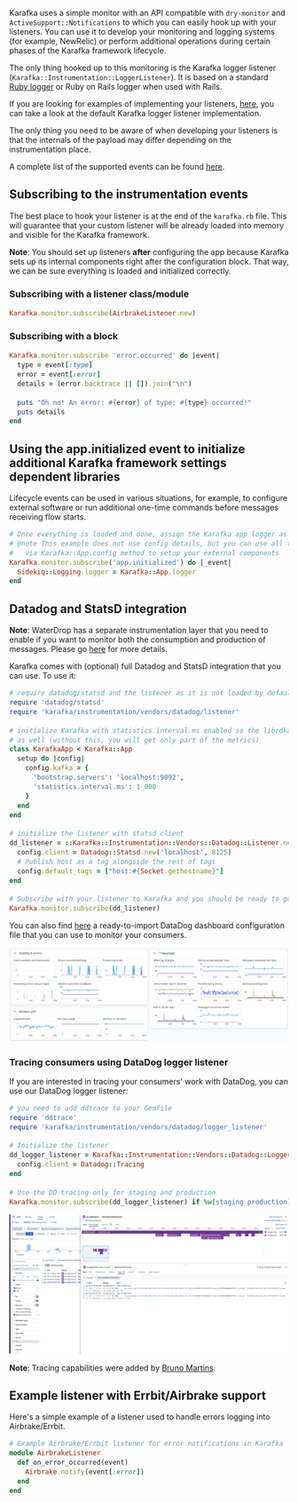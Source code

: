 Karafka uses a simple monitor with an API compatible with `dry-monitor` and `ActiveSupport::Notifications` to which you can easily hook up with your listeners. You can use it to develop your monitoring and logging systems (for example, NewRelic) or perform additional operations during certain phases of the Karafka framework lifecycle.

The only thing hooked up to this monitoring is the Karafka logger listener (```Karafka::Instrumentation::LoggerListener```). It is based on a standard [Ruby logger](https://ruby-doc.org/stdlib-3.1.2/libdoc/logger/rdoc/Logger.html) or Ruby on Rails logger when used with Rails.

If you are looking for examples of implementing your listeners, [here](https://github.com/karafka/karafka/blob/master/lib/karafka/instrumentation/logger_listener.rb), you can take a look at the default Karafka logger listener implementation.

The only thing you need to be aware of when developing your listeners is that the internals of the payload may differ depending on the instrumentation place.

A complete list of the supported events can be found [here](https://github.com/karafka/karafka/blob/master/lib/karafka/instrumentation/notifications.rb).

## Subscribing to the instrumentation events

The best place to hook your listener is at the end of the ```karafka.rb``` file. This will guarantee that your custom listener will be already loaded into memory and visible for the Karafka framework.

**Note**: You should set up listeners **after** configuring the app because Karafka sets up its internal components right after the configuration block. That way, we can be sure everything is loaded and initialized correctly.

### Subscribing with a listener class/module

```ruby
Karafka.monitor.subscribe(AirbrakeListener.new)
```

### Subscribing with a block

```ruby
Karafka.monitor.subscribe 'error.occurred' do |event|
  type = event[:type]
  error = event[:error]
  details = (error.backtrace || []).join("\n")

  puts "Oh no! An error: #{error} of type: #{type} occurred!"
  puts details
end
```

## Using the app.initialized event to initialize additional Karafka framework settings dependent libraries

Lifecycle events can be used in various situations, for example, to configure external software or run additional one-time commands before messages receiving flow starts.

```ruby
# Once everything is loaded and done, assign the Karafka app logger as a Sidekiq logger
# @note This example does not use config details, but you can use all the config values
#   via Karafka::App.config method to setup your external components
Karafka.monitor.subscribe('app.initialized') do |_event|
  Sidekiq::Logging.logger = Karafka::App.logger
end
```

## Datadog and StatsD integration

**Note**: WaterDrop has a separate instrumentation layer that you need to enable if you want to monitor both the consumption and production of messages. Please go [here](https://github.com/karafka/waterdrop#datadog-and-statsd-integration) for more details.

Karafka comes with (optional) full Datadog and StatsD integration that you can use. To use it:

```ruby
# require datadog/statsd and the listener as it is not loaded by default
require 'datadog/statsd'
require 'karafka/instrumentation/vendors/datadog/listener'

# initialize Karafka with statistics.interval.ms enabled so the librdkafka metrics are published
# as well (without this, you will get only part of the metrics)
class KarafkaApp < Karafka::App
  setup do |config|
    config.kafka = {
      'bootstrap.servers': 'localhost:9092',
      'statistics.interval.ms': 1_000
    }
  end
end

# initialize the listener with statsd client
dd_listener = ::Karafka::Instrumentation::Vendors::Datadog::Listener.new do |config|
  config.client = Datadog::Statsd.new('localhost', 8125)
  # Publish host as a tag alongside the rest of tags
  config.default_tags = ["host:#{Socket.gethostname}"]
end

# Subscribe with your listener to Karafka and you should be ready to go!
Karafka.monitor.subscribe(dd_listener)
```

You can also find [here](https://github.com/karafka/karafka/blob/master/lib/karafka/instrumentation/vendors/datadog/dashboard.json) a ready-to-import DataDog dashboard configuration file that you can use to monitor your consumers.

![Example Karafka DD dashboard](https://raw.githubusercontent.com/karafka/misc/master/printscreens/karafka_dd_dashboard_example.png)

### Tracing consumers using DataDog logger listener

If you are interested in tracing your consumers' work with DataDog, you can use our DataDog logger listener:

```ruby
# you need to add ddtrace to your Gemfile
require 'ddtrace'
require 'karafka/instrumentation/vendors/datadog/logger_listener'

# Initialize the listener
dd_logger_listener = Karafka::Instrumentation::Vendors::Datadog::LoggerListener.new do |config|
  config.client = Datadog::Tracing
end

# Use the DD tracing only for staging and production
Karafka.monitor.subscribe(dd_logger_listener) if %w[staging production].include?(Rails.env)
```

![Example Karafka DD dashboard](https://raw.githubusercontent.com/karafka/misc/master/printscreens/karafka_dd_tracing.png)

**Note**: Tracing capabilities were added by [Bruno Martins](https://github.com/bruno-b-martins).

## Example listener with Errbit/Airbrake support

Here's a simple example of a listener used to handle errors logging into Airbrake/Errbit.

```ruby
# Example Airbrake/Errbit listener for error notifications in Karafka
module AirbrakeListener
  def on_error_occurred(event)
    Airbrake.notify(event[:error])
  end
end
```
